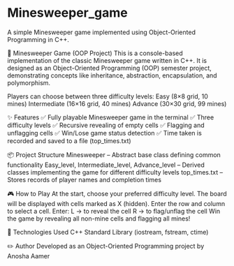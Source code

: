 # Minesweeper_game
A simple Minesweeper game implemented using Object-Oriented Programming in C++.


🧩 Minesweeper Game (OOP Project)
This is a console-based implementation of the classic Minesweeper game written in C++.
It is designed as an Object-Oriented Programming (OOP) semester project, demonstrating concepts like inheritance, abstraction, encapsulation, and polymorphism.

Players can choose between three difficulty levels:
Easy (8×8 grid, 10 mines)
Intermediate (16×16 grid, 40 mines)
Advance (30×30 grid, 99 mines)

✨ Features
✅ Fully playable Minesweeper game in the terminal
✅ Three difficulty levels
✅ Recursive revealing of empty cells
✅ Flagging and unflagging cells
✅ Win/Lose game status detection
✅ Time taken is recorded and saved to a file (top_times.txt)

📦 Project Structure
Minesweeper – Abstract base class defining common functionality
Easy_level, Intermediate_level, Advance_level – Derived classes implementing the game for different difficulty levels
top_times.txt – Stores records of player names and completion times

🎮 How to Play
At the start, choose your preferred difficulty level.
The board will be displayed with cells marked as X (hidden).
Enter the row and column to select a cell.
Enter:
  L → to reveal the cell
  R → to flag/unflag the cell
Win the game by revealing all non-mine cells and flagging all mines!

📌 Technologies Used
C++
Standard Library (iostream, fstream, ctime)

✏️ Author
Developed as an Object-Oriented Programming project by Anosha Aamer
